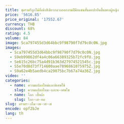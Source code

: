 ```yaml
---
title: ชุดราตรีลูกไม้กี่เพ้าสีเขียวกลวงออกงานฝีมือแขนสั้นคอปกยืนขึ้นของผู้หญิง
price: '5616.85'
price_original: '17552.67'
currency: THB
discount: 68%
rating: 4.5
volume: 84
image: Sca797455d3d64bbc9f98790f7d79c0c0N.jpg
images:
  - Sca797455d3d64bbc9f98790f7d79c0c0N.jpg
  - S9eb99862df4a4c06a66389325b72fc9fU.jpg
  - Se615c26bc75a4d91b363d27974521545c.jpg
  - S5e70d8d73f714600aae7896861075975Z.jpg
  - S9a62e4b5aedb4ca29075bc7b67a74a36Z.jpg
video: ''
categories:
  - name: ความแปลกใหม่และพิเศษใช้
    slug: ความแปลกใหม-และพ-เศษใช
  - name: โลก เสื้อผ้า
    slug: โลก-เส-อผ
slug: ดราตร-กไม-เพ-าส-เข
encode: opf2bJe
lang: th
---
```

  